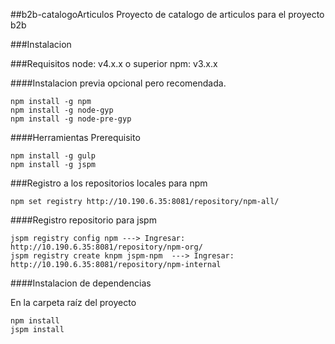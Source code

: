 ##b2b-catalogoArticulos
Proyecto de catalogo de articulos para el proyecto b2b

###Instalacion

###Requisitos
node: v4.x.x o superior
npm: v3.x.x

####Instalacion previa opcional pero recomendada.

```
npm install -g npm
npm install -g node-gyp
npm install -g node-pre-gyp
```

####Herramientas Prerequisito

```
npm install -g gulp
npm install -g jspm
```

###Registro a los repositorios locales para npm

```
npm set registry http://10.190.6.35:8081/repository/npm-all/
```

####Registro repositorio para jspm

```
jspm registry config npm ---> Ingresar: http://10.190.6.35:8081/repository/npm-org/
jspm registry create knpm jspm-npm  ---> Ingresar: http://10.190.6.35:8081/repository/npm-internal
```

####Instalacion de dependencias

En la carpeta raíz del proyecto

```
npm install
jspm install
```
